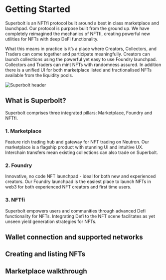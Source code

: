 # Getting Started

Superbolt is an NFTfi protocol built around a best in class marketplace and launchpad. Our protocol is purpose built from the ground up. We have completely reimagined the mechanics of NFTfi, creating powerful new utilities for NFTs with deep DeFi functionality.

What this means in practice is it’s a place where Creators, Collectors, and Traders can come together and participate meaningfully. Creators can launch collections using the powerful yet easy to use Foundry launchpad. Collectors and Traders can mint NFTs with randomness assured. In addition there is a unified UI for both marketplace listed and fractionalised NFTs available from the liquidity pools.

![Superbolt header](https://github.com/user-attachments/assets/79f88d47-d32d-4cf0-af6e-aba27df79aa8)

## What is Superbolt?

Superbolt comprises three integrated pillars: Marketplace, Foundry and NFTfi.

### 1. Marketplace

Feature rich trading hub and gateway for NFT trading on Neutron. Our marketplace is a flagship product with stunning UI and intuitive UX. Interchain transfers mean existing collections can also trade on Superbolt.

### 2. Foundry

Innovative, no code NFT launchpad - ideal for both new and experienced creators. Our Foundry launchpad is the easiest place to launch NFTs in web3 for both experienced NFT creators and first time users.

### 3. NFTfi

Superbolt empowers users and communities through advanced Defi functionality for NFTs. Integrating Defi to the NFT scene facilitates as yet unseen yield generation strategies for NFTs.

## Wallet connection and supported networks

## Creating and listing NFTs

## Marketplace walkthrough
